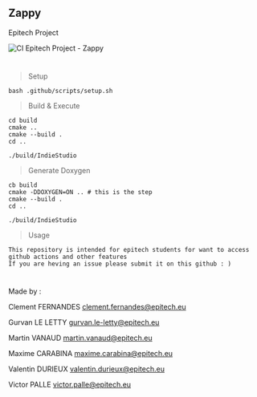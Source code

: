 ## Zappy

Epitech Project

![CI Epitech Project - Zappy](https://github.com/MyEpitech/B-YEP-410-PAR-4-1-zappy-martin.vanaud/actions/workflows/main.yml/badge.svg?branch=master)
#

> Setup
```
bash .github/scripts/setup.sh
```

> Build & Execute
```
cd build
cmake ..
cmake --build .
cd ..

./build/IndieStudio
```

> Generate Doxygen
```
cb build
cmake -DDOXYGEN=ON .. # this is the step
cmake --build .
cd ..

./build/IndieStudio
```

> Usage
```
This repository is intended for epitech students for want to access github actions and other features
If you are heving an issue please submit it on this github : )
```
#

Made by :

Clement FERNANDES <clement.fernandes@epitech.eu>

Gurvan LE LETTY <gurvan.le-letty@epitech.eu>

Martin VANAUD <martin.vanaud@epitech.eu>

Maxime CARABINA <maxime.carabina@epitech.eu>

Valentin DURIEUX <valentin.durieux@epitech.eu>

Victor PALLE <victor.palle@epitech.eu>
